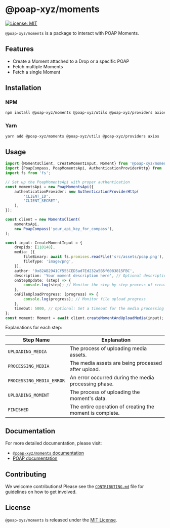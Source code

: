 # @poap-xyz/moments

[![License: MIT](https://img.shields.io/badge/License-MIT-green.svg)](https://opensource.org/licenses/MIT)

`@poap-xyz/moments` is a package to interact with POAP Moments.

## Features

- Create a Moment attached to a Drop or a specific POAP
- Fetch multiple Moments
- Fetch a single Moment

## Installation

### NPM

```bash
npm install @poap-xyz/moments @poap-xyz/utils @poap-xyz/providers axios
```

### Yarn

```bash
yarn add @poap-xyz/moments @poap-xyz/utils @poap-xyz/providers axios
```

## Usage

```typescript
import {MomentsClient, CreateMomentInput, Moment} from '@poap-xyz/moments';
import {PoapCompass, PoapMomentsApi, AuthenticationProviderHttp} from '@poap-xyz/providers';
import fs from 'fs';

// Set up the PoapMomentsApi with proper authentication
const momentsApi = new PoapMomentsApi({
    authenticationProvider: new AuthenticationProviderHttp(
        'CLIENT_ID',
        'CLIENT_SECRET',
    ),
});

const client = new MomentsClient(
    momentsApi,
    new PoapCompass('your_api_key_for_compass'),
);

const input: CreateMomentInput = {
    dropIds: [110148],
    media: [{
        fileBinary: await fs.promises.readFile('src/assets/poap.png'),
        fileType: 'image/png',
    }],
    author: '0x82AB2941Cf555CED5ad7Ed232a5B5f6083815FBC',
    description: 'Your moment description here', // Optional description for the moment
    onStepUpdate: (step) => {
        console.log(step); // Monitor the step-by-step process of creating a moment
    },
    onFileUploadProgress: (progress) => {
        console.log(progress); // Monitor file upload progress
    },
    timeOut: 5000, // Optional: Set a timeout for the media processing
};
const moment: Moment = await client.createMomentAndUploadMedia(input);
```

Explanations for each step:

| Step Name                | Explanation                                              |
|--------------------------|----------------------------------------------------------|
| `UPLOADING_MEDIA`        | The process of uploading media assets.                   |
| `PROCESSING_MEDIA`       | The media assets are being processed after upload.       |
| `PROCESSING_MEDIA_ERROR` | An error occurred during the media processing phase.     |
| `UPLOADING_MOMENT`       | The process of uploading the moment's data.              |
| `FINISHED`               | The entire operation of creating the moment is complete. |

## Documentation

For more detailed documentation, please visit:

- [`@poap-xyz/moments` documentation](https://sdk.poap.tech/packages/moments)
- [POAP documentation](https://documentation.poap.tech/docs)

## Contributing

We welcome contributions! Please see the [`CONTRIBUTING.md`](../../.github/CONTRIBUTING.md) file for
guidelines on how to get involved.

## License

`@poap-xyz/moments` is released under the [MIT License](https://opensource.org/licenses/MIT).
